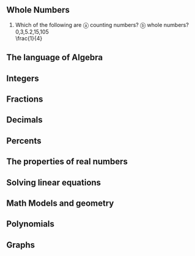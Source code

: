 ## Whole Numbers
1. Which of the following are ⓐ counting numbers? ⓑ whole numbers?<br>
0,3,5.2,15,105<br>
\frac{1}{4}
## The language of Algebra

## Integers

## Fractions

## Decimals

## Percents

## The properties of real numbers

## Solving linear equations

## Math Models and geometry

## Polynomials

## Graphs
